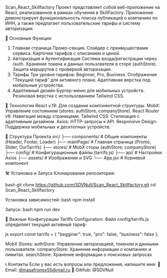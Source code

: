 Scan_React_Skillfactory
Проект представляет собой веб-приложение на React, реализованное в рамках обучения в SkillFactory. Приложение демонстрирует функциональность поиска публикаций о компаниях по ИНН, а также предлагает пользовательские тарифы и систему авторизации.

🚀 Основные Функции
1. Главная страница
Промо-секция.
Слайдер с преимуществами сервиса.
Карточки тарифов с описанием и ценой.
2. Авторизация и Аутентификация
Система входа/регистрации через /auth.
Хранение токена и данных пользователя в сторе (authStore).
Защита маршрутов с проверкой авторизации.
3. Тарифы
Три уровня тарифов: Beginner, Pro, Business.
Отображение "Текущий тариф" для активного плана.
Адаптивная верстка под мобильные устройства.
4. Адаптивный дизайн
Бургер-меню для мобильных устройств.
Резиновая верстка с использованием Tailwind CSS.

🧰 Технологии
React v.19: Для создания компонентной структуры.
MobX: Управление состоянием (stores: authStore, companyStore).
React Router v6: Навигация между страницами.
Tailwind CSS: Стилизация с адаптивным дизайном.
Axios: HTTP-запросы к API.
Responsive Design: Поддержка мобильных и десктопных устройств.

📁 Структура Проекта
src/
├── components/            # Общие компоненты (Header, Footer, Loader)
├── mainPage/              # Главная страница (Promo, Slider, OurTarrifs)
├── stores/                # MobX сторы (authStore, companyStore)
├── config/                # Конфигурационные файлы (tarrifs.js)
├── api/                   # Настройки Axios
├── assets/                # Изображения и SVG
└── App.jsx                # Корневой компонент

🛠️ Установка и Запуск
Клонирование репозитория:

bash
git clone https://github.com/SDVNull/Scan_React_Skillfactory.git
cd Scan_React_Skillfactory

Установка зависимостей:
bash
npm install

Запуск:
bash
npm run dev

📝 Важные Конфигурации
Tariffs Configuration:
Файл config/tarrifs.js определяет текущий активный тариф:

js
export const tarrifs = {
  "begginer": true,
  "pro": false,
  "business": false
};

MobX Stores:
authStore: Управление авторизацией, токеном и данными пользователя.
companyStore: Хранение информации о компаниях и лимитах.
searchStore: Хранение информации о поисковых запросах

📞 Контакты
Если у вас есть вопросы или предложения, напишите мне:
📧 Email: dimasafronov55@mail.ru
🔗 GitHub: @SDVNull

 